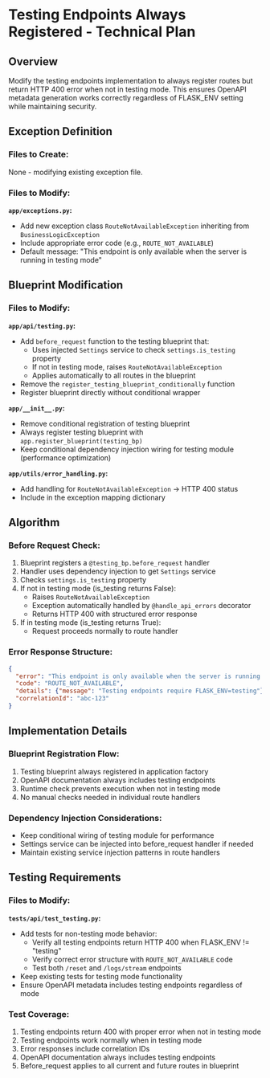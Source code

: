 # Testing Endpoints Always Registered - Technical Plan

## Overview
Modify the testing endpoints implementation to always register routes but return HTTP 400 error when not in testing mode. This ensures OpenAPI metadata generation works correctly regardless of FLASK_ENV setting while maintaining security.

## Exception Definition

### Files to Create:
None - modifying existing exception file.

### Files to Modify:

**`app/exceptions.py`:**
- Add new exception class `RouteNotAvailableException` inheriting from `BusinessLogicException`
- Include appropriate error code (e.g., `ROUTE_NOT_AVAILABLE`)
- Default message: "This endpoint is only available when the server is running in testing mode"

## Blueprint Modification

### Files to Modify:

**`app/api/testing.py`:**
- Add `before_request` function to the testing blueprint that:
  - Uses injected `Settings` service to check `settings.is_testing` property
  - If not in testing mode, raises `RouteNotAvailableException`
  - Applies automatically to all routes in the blueprint
- Remove the `register_testing_blueprint_conditionally` function
- Register blueprint directly without conditional wrapper

**`app/__init__.py`:**
- Remove conditional registration of testing blueprint
- Always register testing blueprint with `app.register_blueprint(testing_bp)`
- Keep conditional dependency injection wiring for testing module (performance optimization)

**`app/utils/error_handling.py`:**
- Add handling for `RouteNotAvailableException` → HTTP 400 status
- Include in the exception mapping dictionary

## Algorithm

### Before Request Check:
1. Blueprint registers a `@testing_bp.before_request` handler
2. Handler uses dependency injection to get `Settings` service
3. Checks `settings.is_testing` property
4. If not in testing mode (is_testing returns False):
   - Raises `RouteNotAvailableException`
   - Exception automatically handled by `@handle_api_errors` decorator
   - Returns HTTP 400 with structured error response
5. If in testing mode (is_testing returns True):
   - Request proceeds normally to route handler

### Error Response Structure:
```json
{
  "error": "This endpoint is only available when the server is running in testing mode",
  "code": "ROUTE_NOT_AVAILABLE",
  "details": {"message": "Testing endpoints require FLASK_ENV=testing"},
  "correlationId": "abc-123"
}
```

## Implementation Details

### Blueprint Registration Flow:
1. Testing blueprint always registered in application factory
2. OpenAPI documentation always includes testing endpoints
3. Runtime check prevents execution when not in testing mode
4. No manual checks needed in individual route handlers

### Dependency Injection Considerations:
- Keep conditional wiring of testing module for performance
- Settings service can be injected into before_request handler if needed
- Maintain existing service injection patterns in route handlers

## Testing Requirements

### Files to Modify:
**`tests/api/test_testing.py`:**
- Add tests for non-testing mode behavior:
  - Verify all testing endpoints return HTTP 400 when FLASK_ENV != "testing"
  - Verify correct error structure with `ROUTE_NOT_AVAILABLE` code
  - Test both `/reset` and `/logs/stream` endpoints
- Keep existing tests for testing mode functionality
- Ensure OpenAPI metadata includes testing endpoints regardless of mode

### Test Coverage:
1. Testing endpoints return 400 with proper error when not in testing mode
2. Testing endpoints work normally when in testing mode
3. Error responses include correlation IDs
4. OpenAPI documentation always includes testing endpoints
5. Before_request applies to all current and future routes in blueprint